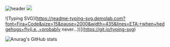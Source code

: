 ![header](https://capsule-render.vercel.app/api?type=speech&color=0:4169e1,100:cc8899&height=300&section=header&text=Hi%20there👋%20It's%20me!&fontSize=90&fontColor=f2f2f2)
<a href="https://www.instagram.com/jh_ok00/" target="_blank"><img src="https://img.shields.io/badge/jh__ok00-FF69B4?style=for-the-badge&logo=Instagram&logoColor=FFFFFF"/></a>

![Typing SVG](https://readme-typing-svg.demolab.com?font=Fira+Code&size=15&pause=2000&width=435&lines=ETA:+when+hedgehogs+fly(i.e.,+probably never...))](https://git.io/typing-svg)

![Anurag's GitHub stats](https://github-readme-stats.vercel.app/api?username=unKILLableBRIAR&show_icons=true&theme=radical)

<!--
**unKILLableBRIAR/unKILLableBRIAR** is a ✨ _special_ ✨ repository because its `README.md` (this file) appears on your GitHub profile.



Here are some ideas to get you started:

- 🔭 I’m currently working on ...
- 🌱 I’m currently learning ...
- 👯 I’m looking to collaborate on ...
- 🤔 I’m looking for help with ...
- 💬 Ask me about ...
- 📫 How to reach me: ...
- 😄 Pronouns: ...
- ⚡ Fun fact: ...
-->
